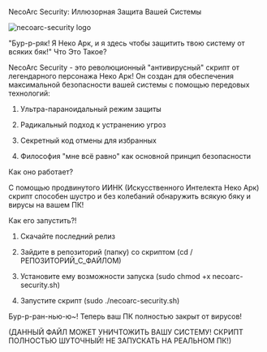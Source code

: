NecoArc Security: Иллюзорная Защита Вашей Системы

![necoarc-security logo](https://github.com/user-attachments/assets/d2d243b1-8675-4c0f-ae20-36a8588fc773)


"Бур-р-ряк! Я Неко Арк, и я здесь чтобы защитить твою систему от всяких бяк!"
Что Это Такое?


NecoArc Security - это революционный "антивирусный" скрипт от легендарного персонажа Неко Арк!
Он создан для обеспечения максимальной безопасности вашей системы с помощью передовых технологий:


1. Ультра-параноидальный режим защиты

3. Радикальный подход к устранению угроз

5. Секретный код отмены для избранных

7. Философия "мне всё равно" как основной принцип безопасности


Как оно работает?

С помощью продвинутого ИИНК (Искусственного Интелекта Неко Арк) скрипт способен шустро и без колебаний обнаружить всякую бяку и вирусы на вашем ПК!


Как его запустить?!


1. Скачайте последний релиз

3. Зайдите в репозиторий (папку) со скриптом (cd /РЕПОЗИТОРИЙ_С_ФАЙЛОМ)

5. Установите ему возможности запуска (sudo chmod +x necoarc-security.sh)

7. Запустите скрипт (sudo ./necoarc-security.sh)


Бур-р-ран-нью-ю~! Теперь ваш ПК полностью закрыт от вирусов!



(ДАННЫЙ ФАЙЛ МОЖЕТ УНИЧТОЖИТЬ ВАШУ СИСТЕМУ! СКРИПТ ПОЛНОСТЬЮ ШУТОЧНЫЙ! НЕ ЗАПУСКАТЬ НА РЕАЛЬНОМ ПК!)

